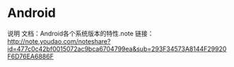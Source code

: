 # Android
说明
文档：Android各个系统版本的特性.note
链接：http://note.youdao.com/noteshare?id=477c0c42bf0015072ac9bca6704799ea&sub=293F34573A8144F29920F6D76EA6886F

